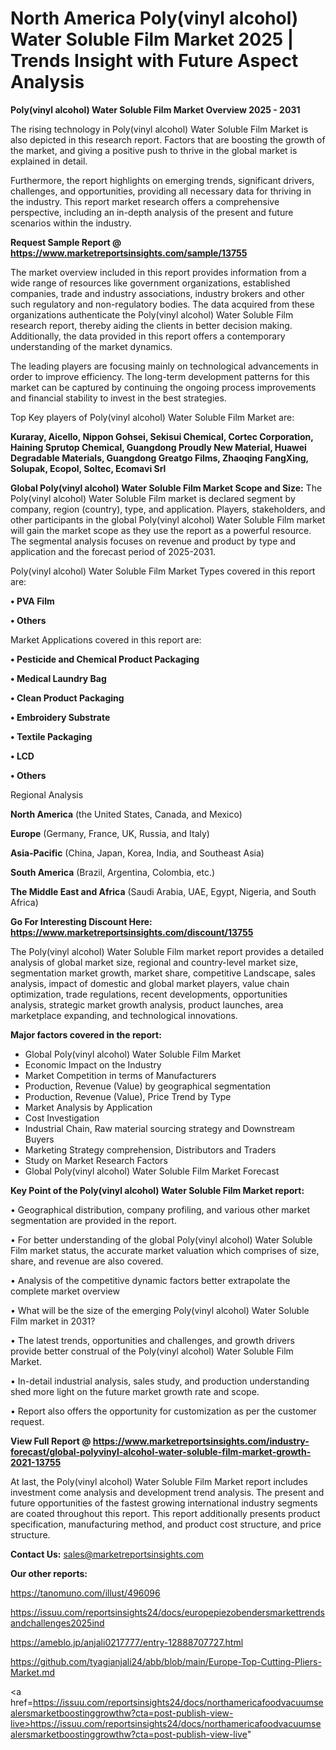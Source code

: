 # North America Poly(vinyl alcohol) Water Soluble Film Market 2025 | Trends Insight with Future Aspect Analysis

<Strong> Poly(vinyl alcohol) Water Soluble Film Market Overview 2025 - 2031</strong>

The rising technology in Poly(vinyl alcohol) Water Soluble Film Market is also depicted in this research report. Factors that are boosting the growth of the market, and giving a positive push to thrive in the global market is explained in detail.

Furthermore, the report highlights on emerging trends, significant drivers, challenges, and opportunities, providing all necessary data for thriving in the industry. This report market research offers a comprehensive perspective, including an in-depth analysis of the present and future scenarios within the industry.

<strong>Request Sample Report @ <a href=https://www.marketreportsinsights.com/sample/13755>https://www.marketreportsinsights.com/sample/13755</a></strong>

The market overview included in this report provides information from a wide range of resources like government organizations, established companies, trade and industry associations, industry brokers and other such regulatory and non-regulatory bodies. The data acquired from these organizations authenticate the Poly(vinyl alcohol) Water Soluble Film research report, thereby aiding the clients in better decision making. Additionally, the data provided in this report offers a contemporary understanding of the market dynamics.

The leading players are focusing mainly on technological advancements in order to improve efficiency. The long-term development patterns for this market can be captured by continuing the ongoing process improvements and financial stability to invest in the best strategies.

Top Key players of Poly(vinyl alcohol) Water Soluble Film Market are:

<strong>Kuraray, Aicello, Nippon Gohsei, Sekisui Chemical, Cortec Corporation, Haining Sprutop Chemical, Guangdong Proudly New Material, Huawei Degradable Materials, Guangdong Greatgo Films, Zhaoqing FangXing, Solupak, Ecopol, Soltec, Ecomavi Srl</strong>

<strong><b>Global Poly(vinyl alcohol) Water Soluble Film Market Scope and Size:</b></strong>
The Poly(vinyl alcohol) Water Soluble Film market is declared segment by company, region (country), type, and application. Players, stakeholders, and other participants in the global Poly(vinyl alcohol) Water Soluble Film market will gain the market scope as they use the report as a powerful resource. The segmental analysis focuses on revenue and product by type and application and the forecast period of 2025-2031.

Poly(vinyl alcohol) Water Soluble Film Market Types covered in this report are:

<strong>• PVA Film

• Others</strong>

Market Applications covered in this report are:

<strong>• Pesticide and Chemical Product Packaging

• Medical Laundry Bag

• Clean Product Packaging

• Embroidery Substrate

• Textile Packaging

• LCD

• Others</strong> 

Regional Analysis

<strong>North America</strong> (the United States, Canada, and Mexico)

<strong>Europe</strong> (Germany, France, UK, Russia, and Italy)

<strong>Asia-Pacific</strong> (China, Japan, Korea, India, and Southeast Asia)

<strong>South America</strong> (Brazil, Argentina, Colombia, etc.)

<strong>The Middle East and Africa</strong> (Saudi Arabia, UAE, Egypt, Nigeria, and South Africa)

<strong>Go For Interesting Discount Here: <a href=https://www.marketreportsinsights.com/discount/13755>https://www.marketreportsinsights.com/discount/13755</a></strong>

The Poly(vinyl alcohol) Water Soluble Film market report provides a detailed analysis of global market size, regional and country-level market size, segmentation market growth, market share, competitive Landscape, sales analysis, impact of domestic and global market players, value chain optimization, trade regulations, recent developments, opportunities analysis, strategic market growth analysis, product launches, area marketplace expanding, and technological innovations.

<strong><b>Major factors covered in the report:</b></strong>
<ul>
  <li>Global Poly(vinyl alcohol) Water Soluble Film Market </li>
  <li>Economic Impact on the Industry</li>
  <li>Market Competition in terms of Manufacturers</li>
  <li>Production, Revenue (Value) by geographical segmentation</li>
  <li>Production, Revenue (Value), Price Trend by Type</li>
  <li>Market Analysis by Application</li>
  <li>Cost Investigation</li>
  <li>Industrial Chain, Raw material sourcing strategy and Downstream Buyers</li>
  <li>Marketing Strategy comprehension, Distributors and Traders</li>
  <li>Study on Market Research Factors</li>
  <li>Global Poly(vinyl alcohol) Water Soluble Film Market Forecast</li>
</ul>

<strong><b>Key Point of the Poly(vinyl alcohol) Water Soluble Film Market report:</b></strong>

• Geographical distribution, company profiling, and various other market segmentation are provided in the report.

• For better understanding of the global Poly(vinyl alcohol) Water Soluble Film market status, the accurate market valuation which comprises of size, share, and revenue are also covered.

• Analysis of the competitive dynamic factors better extrapolate the complete market overview

• What will be the size of the emerging Poly(vinyl alcohol) Water Soluble Film market in 2031?

• The latest trends, opportunities and challenges, and growth drivers provide better construal of the Poly(vinyl alcohol) Water Soluble Film Market.

• In-detail industrial analysis, sales study, and production understanding shed more light on the future market growth rate and scope.

• Report also offers the opportunity for customization as per the customer request.

<strong><b>View Full Report @ <a href=https://www.marketreportsinsights.com/industry-forecast/global-polyvinyl-alcohol-water-soluble-film-market-growth-2021-13755>https://www.marketreportsinsights.com/industry-forecast/global-polyvinyl-alcohol-water-soluble-film-market-growth-2021-13755</a></b></strong>


At last, the Poly(vinyl alcohol) Water Soluble Film Market report includes investment come analysis and development trend analysis. The present and future opportunities of the fastest growing international industry segments are coated throughout this report. This report additionally presents product specification, manufacturing method, and product cost structure, and price structure.

<strong>Contact Us:</strong>
sales@marketreportsinsights.com

<strong>Our other reports:</strong>

<a href=https://tanomuno.com/illust/496096>https://tanomuno.com/illust/496096</a>

<a href=https://issuu.com/reportsinsights24/docs/europepiezobendersmarkettrendsandchallenges2025ind>https://issuu.com/reportsinsights24/docs/europepiezobendersmarkettrendsandchallenges2025ind</a>

<a href=https://ameblo.jp/anjali0217777/entry-12888707727.html>https://ameblo.jp/anjali0217777/entry-12888707727.html</a>

<a href=https://github.com/tyagianjali24/abb/blob/main/Europe-Top-Cutting-Pliers-Market.md>https://github.com/tyagianjali24/abb/blob/main/Europe-Top-Cutting-Pliers-Market.md</a>

<a href=https://issuu.com/reportsinsights24/docs/northamericafoodvacuumsealersmarketboostinggrowthw?cta=post-publish-view-live>https://issuu.com/reportsinsights24/docs/northamericafoodvacuumsealersmarketboostinggrowthw?cta=post-publish-view-live</a>"
